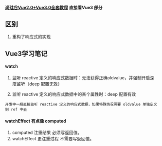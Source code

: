 

#### [尚硅谷Vue2.0+Vue3.0全套教程](https://www.bilibili.com/video/BV1Zy4y1K7SH?spm_id_from=333.999.0.0) 直接看Vue3 部分

## 区别
 
1. 重构了响应式的实现

## Vue3学习笔记

#### watch
1. 监听 reactive 定义的响应式数据时：无法获得正确oldvalue，并强制开启深度监听（deep 配置无效）

2. 监听 reactive 定义的响应式数据中的某个属性时：deep 配置有效

`开发中一般直接监听 reactive 定义的响应式数据，如果特殊情况需要 oldvalue 单独定义到 ref 中去`

#### watchEffect 有点像 computed

1. computed 注重结果 必须写返回值。
2. watchEffect 更注重过程 不需要写返回值。